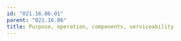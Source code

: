```yaml
---
id: "021.16.06.01"
parent: "021.16.06"
title: Purpose, operation, components, serviceability
---
```

